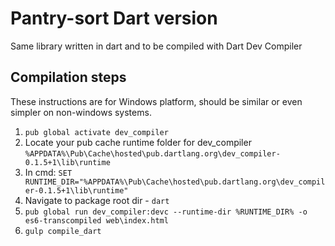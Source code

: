 # Pantry-sort Dart version

Same library written in dart and to be compiled with Dart Dev Compiler

## Compilation steps

These instructions are for Windows platform, should be similar or even simpler on non-windows systems.

1. `pub global activate dev_compiler`
2. Locate your pub cache runtime folder for dev_compiler `%APPDATA%\Pub\Cache\hosted\pub.dartlang.org\dev_compiler-0.1.5+1\lib\runtime`
3. In cmd: `SET RUNTIME_DIR="%APPDATA%\Pub\Cache\hosted\pub.dartlang.org\dev_compiler-0.1.5+1\lib\runtime"`
4. Navigate to package root dir - `dart`
5. `pub global run dev_compiler:devc --runtime-dir %RUNTIME_DIR% -o es6-transcompiled web\index.html`
6. `gulp compile_dart`